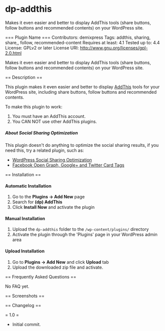 # dp-addthis
Makes it even easier and better to display AddThis tools (share buttons, follow buttons and recommended contents) on your WordPress site.

=== Plugin Name ===
Contributors: demixpress
Tags: addthis, sharing, share,, follow, recommended-content
Requires at least: 4.1
Tested up to: 4.4
License: GPLv2 or later
License URI: http://www.gnu.org/licenses/gpl-2.0.html

Makes it even easier and better to display AddThis tools (share buttons, follow buttons and recommended contents) on your WordPress site.

== Description ==

This plugin makes it even easier and better to display [AddThis](http://addthis.com) tools for your WordPress site, including share buttons, follow buttons and recommended contents.

To make this plugin to work:

1. You must have an AddThis account.
2. You CAN NOT use other AddThis plugins.

##### About Social Sharing Optimization

This plugin doesn't do anything to optimize the social sharing results, if you need this, try a related plugin, such as:

* [WordPress Social Sharing Optimization](https://wordpress.org/plugins/wpsso/)
* [Facebook Open Graph, Google+ and Twitter Card Tags](https://wordpress.org/plugins/wonderm00ns-simple-facebook-open-graph-tags/)

== Installation ==

#### Automatic Installation

1. Go to the **Plugins -> Add New** page
1. Search for **(dp) AddThis**
1. Click **Install Now** and activate the plugin

#### Manual Installation

1. Upload the `dp-addthis` folder to the `/wp-content/plugins/` directory
1. Activate the plugin through the 'Plugins' page in your WordPress admin area

#### Upload Installation

1. Go to **Plugins -> Add New** and click **Upload** tab
1. Upload the downloaded zip file and activate.

== Frequently Asked Questions ==

No FAQ yet.

== Screenshots ==

== Changelog ==

= 1.0 =
* Initial commit.
